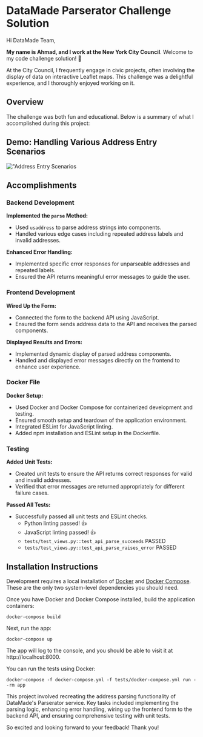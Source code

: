 # DataMade Parserator Challenge Solution

Hi DataMade Team,

**My name is Ahmad, and I work at the New York City Council**. Welcome to my code challenge solution! 👋

At the City Council, I frequently engage in civic projects, often involving the display of data on interactive Leaflet maps. This challenge was a delightful experience, and I thoroughly enjoyed working on it.

## Overview

The challenge was both fun and educational. Below is a summary of what I accomplished during this project:


## Demo: Handling Various Address Entry Scenarios
!["Address Entry Scenarios](images/parserator-solved-demo.gif)

## Accomplishments

### Backend Development

**Implemented the `parse` Method:**
- Used `usaddress` to parse address strings into components.
- Handled various edge cases including repeated address labels and invalid addresses.

**Enhanced Error Handling:**
- Implemented specific error responses for unparseable addresses and repeated labels.
- Ensured the API returns meaningful error messages to guide the user.

### Frontend Development

**Wired Up the Form:**
- Connected the form to the backend API using JavaScript.
- Ensured the form sends address data to the API and receives the parsed components.

**Displayed Results and Errors:**
- Implemented dynamic display of parsed address components.
- Handled and displayed error messages directly on the frontend to enhance user experience.

### Docker File

**Docker Setup:**
- Used Docker and Docker Compose for containerized development and testing.
- Ensured smooth setup and teardown of the application environment.
- Integrated ESLint for JavaScript linting.
- Added npm installation and ESLint setup in the Dockerfile.

### Testing

**Added Unit Tests:**
- Created unit tests to ensure the API returns correct responses for valid and invalid addresses.
- Verified that error messages are returned appropriately for different failure cases.

**Passed All Tests:**
- Successfully passed all unit tests and ESLint checks.
  - Python linting passed! 👍
  - JavaScript linting passed! 👍
  - `tests/test_views.py::test_api_parse_succeeds` PASSED
  - `tests/test_views.py::test_api_parse_raises_error` PASSED

## Installation Instructions

Development requires a local installation of [Docker](https://docs.docker.com/install/) and [Docker Compose](https://docs.docker.com/compose/install/). These are the only two system-level dependencies you should need.

Once you have Docker and Docker Compose installed, build the application containers:
```
docker-compose build
```
Next, run the app:
```
docker-compose up
```

The app will log to the console, and you should be able to visit it at http://localhost:8000.

You can run the tests using Docker:
```
docker-compose -f docker-compose.yml -f tests/docker-compose.yml run --rm app
```

This project involved recreating the address parsing functionality of DataMade's Parserator service. Key tasks included implementing the parsing logic, enhancing error handling, wiring up the frontend form to the backend API, and ensuring comprehensive testing with unit tests.

So excited and looking forward to your feedback!
Thank you!
